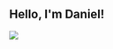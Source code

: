 ## Hello, I'm Daniel!

<picture>
<source 
  srcset="https://github-readme-stats.vercel.app/api?username=danieladarve&rank_icon=github&show_icons=true&theme=dark&show=reviews,discussions_started,discussions_answered,prs_merged,prs_merged_percentage&include_all_commits=true"
  media="(prefers-color-scheme: dark)"
/>
<source
  srcset="https://github-readme-stats.vercel.app/api?username=danieladarve&rank_icon=github&show_icons=true&include_all_commits=true"
  media="(prefers-color-scheme: light), (prefers-color-scheme: no-preference)"
/>
<img src="https://github-readme-stats.vercel.app/api?username=danieladarve&rank_icon=github&show_icons=true&include_all_commits=true" />
</picture>
